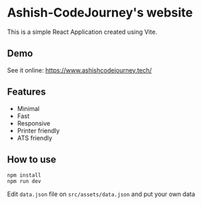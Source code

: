 # Ashish-CodeJourney's website

This is a simple React Application created using Vite.

## Demo

See it online: https://www.ashishcodejourney.tech/

## Features

- Minimal
- Fast
- Responsive
- Printer friendly
- ATS friendly

## How to use

```
npm install
npm run dev
```

Edit ```data.json``` file on `src/assets/data.json` and put your own data